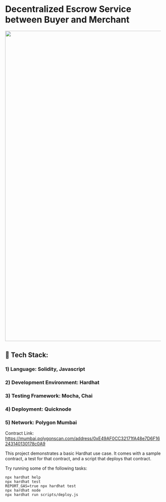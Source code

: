 # Decentralized Escrow Service between Buyer and Merchant

<pre>
<img src="https://user-images.githubusercontent.com/64888892/215867408-20ee00e7-114c-45c9-868b-0cd829e7f9a3.png" width="1000"> 
</pre>

## 🚀 Tech Stack:
### 1) Language: Solidity, Javascript&nbsp;&nbsp;
### 2) Development Environment: Hardhat&nbsp;&nbsp;
### 3) Testing Framework: Mocha, Chai&nbsp;&nbsp;
### 4) Deployment: Quicknode&nbsp;&nbsp;
### 5) Network: Polygon Mumbai&nbsp;&nbsp;

Contract Link: https://mumbai.polygonscan.com/address/0xE49AF0CC32171fA48e7D6F16243140130178c0A9

This project demonstrates a basic Hardhat use case. It comes with a sample contract, a test for that contract, and a script that deploys that contract.

Try running some of the following tasks:

```shell
npx hardhat help
npx hardhat test
REPORT_GAS=true npx hardhat test
npx hardhat node
npx hardhat run scripts/deploy.js
```

